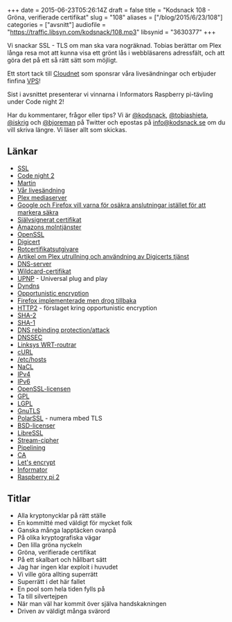 +++
date = 2015-06-23T05:26:14Z
draft = false
title = "Kodsnack 108 - Gröna, verifierade certifikat"
slug = "108"
aliases = ["/blog/2015/6/23/108"]
categories = ["avsnitt"]
audiofile = "https://traffic.libsyn.com/kodsnack/108.mp3"
libsynid = "3630377"
+++

Vi snackar SSL - TLS om man ska vara nogräknad. Tobias berättar om Plex långa resa mot att kunna visa ett  grönt lås i webbläsarens adressfält, och att göra det på ett så rätt sätt som möjligt.

Ett stort tack till [Cloudnet](http://www.cloudnet.se) som sponsrar våra livesändningar och erbjuder finfina  [VPS](http://en.wikipedia.org/wiki/Virtual_private_server)!

Sist i avsnittet presenterar vi vinnarna i Informators Raspberry pi-tävling under Code night 2!

Har du kommentarer, frågor eller tips? Vi är [@kodsnack](https://www.twitter.com/kodsnack), [@tobiashieta](https://www.twitter.com/tobiashieta), [@iskrig](https://www.twitter.com/iskrig) och [@bjoreman](https://www.twitter.com/bjoreman) på Twitter och epostas på [info@kodsnack.se](mailto:info@kodsnack.se) om du vill skriva längre. Vi läser allt som skickas.

## Länkar ##
* [SSL](https://en.wikipedia.org/wiki/Transport_Layer_Security)
* [Code night 2](http://event.computersweden.se/codenight2/)
* [Martin](https://twitter.com/grapefrukt/)
* [Vår livesändning](http://www.kodsnack.se/109)
* [Plex mediaserver](https://support.plex.tv/hc/en-us/categories/200007567-Plex-Media-Server)
* [Google och Firefox vill varna för osäkra anslutningar istället för att markera säkra](https://www.chromium.org/Home/chromium-security/marking-http-as-non-secure)
* [Självsignerat certifikat](https://en.wikipedia.org/wiki/Self-signed_certificate)
* [Amazons molntjänster](http://aws.amazon.com/)
* [OpenSSL](https://en.wikipedia.org/wiki/OpenSSL)
* [Digicert](https://en.wikipedia.org/wiki/DigiCert)
* [Rotcertifikatsutgivare](https://en.wikipedia.org/wiki/Certificate_authority)
* [Artikel om Plex utrullning och användning av Digicerts tjänst](http://www.infosecurity-magazine.com/news/plex-mounts-huge-digicert)
* [DNS-server](https://en.wikipedia.org/wiki/Name_server)
* [Wildcard-certifikat](https://en.wikipedia.org/wiki/Wildcard_certificate)
* [UPNP](https://en.wikipedia.org/wiki/Universal_Plug_and_Play) - Universal plug and play
* [Dyndns](https://en.wikipedia.org/wiki/Dynamic_DNS)
* [Opportunistic encryption](https://en.wikipedia.org/wiki/Opportunistic_encryption)
* [Firefox implementerade men drog tillbaka](http://arstechnica.com/security/2015/04/firefox-disables-opportunistic-encryption-to-fix-https-crippling-bug/)
* [HTTP2](http://httpwg.github.io/http-extensions/encryption.html) - förslaget kring opportunistic encryption
* [SHA-2](https://en.wikipedia.org/wiki/SHA-2)
* [SHA-1](https://en.wikipedia.org/wiki/SHA-1)
* [DNS rebinding protection/attack](https://en.wikipedia.org/wiki/DNS_rebinding)
* [DNSSEC](https://en.wikipedia.org/wiki/Domain_Name_System_Security_Extensions)
* [Linksys WRT-routrar](http://www.linksys.com/us/wireless-routers/c/wrt-wireless-routers/)
* [cURL](https://en.wikipedia.org/wiki/CURL)
* [/etc/hosts](https://en.wikipedia.org/wiki/Hosts_%28file%29)
* [NaCL](https://en.wikipedia.org/wiki/NaCl_%28software%29)
* [IPv4](https://en.wikipedia.org/wiki/IPv4)
* [IPv6](https://en.wikipedia.org/wiki/IPv6)
* [OpenSSL-licensen](https://en.wikipedia.org/wiki/OpenSSL#Licensing)
* [GPL](https://en.wikipedia.org/wiki/GNU_General_Public_License)
* [LGPL](https://en.wikipedia.org/wiki/GNU_Lesser_General_Public_License)
* [GnuTLS](https://en.wikipedia.org/wiki/GnuTLS)
* [PolarSSL](https://tls.mbed.org/) - numera mbed TLS
* [BSD-licenser](https://en.wikipedia.org/wiki/BSD_licenses)
* [LibreSSL](https://en.wikipedia.org/wiki/LibreSSL)
* [Stream-cipher](https://en.wikipedia.org/wiki/Stream_cipher)
* [Pipelining](https://en.wikipedia.org/wiki/HTTP_pipelining)
* [CA](https://en.wikipedia.org/wiki/Certificate_authority)
* [Let's encrypt](https://en.wikipedia.org/wiki/Let%27s_Encrypt)
* [Informator](http://informator.se/)
* [Raspberry pi 2](https://en.wikipedia.org/wiki/Raspberry_Pi)

## Titlar ##
* Alla kryptonycklar på rätt ställe
* En kommitté med väldigt för mycket folk
* Ganska många lapptäcken ovanpå
* På olika kryptografiska vägar
* Den lilla gröna nyckeln
* Gröna, verifierade certifikat
* På ett skalbart och hållbart sätt
* Jag har ingen klar exploit i huvudet
* Vi ville göra allting superrätt
* Superrätt i det här fallet
* En pool som hela tiden fylls på
* Ta till silvertejpen
* När man väl har kommit över själva handskakningen
* Driven av väldigt många svärord